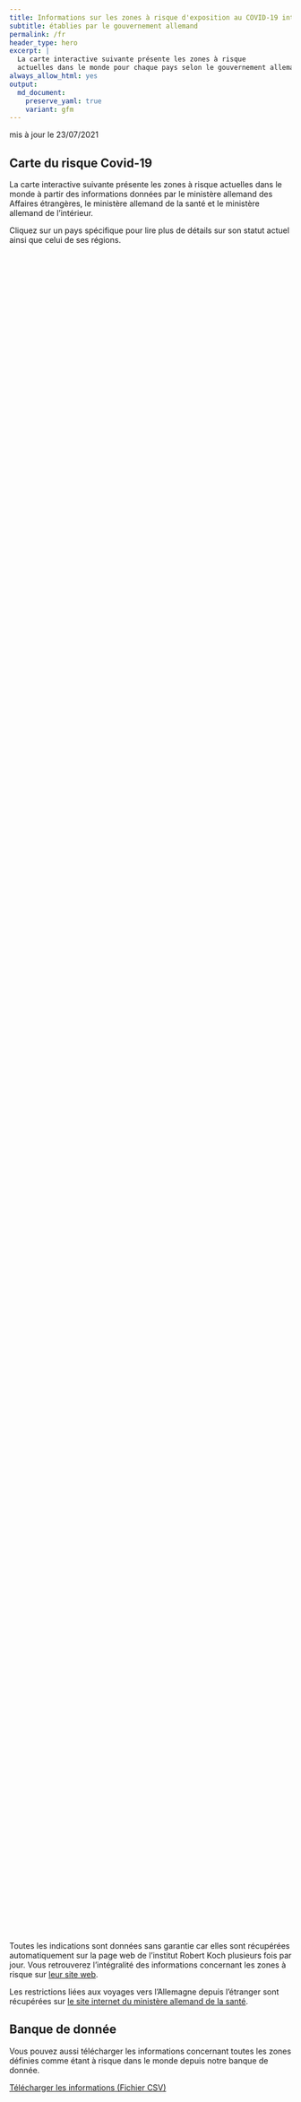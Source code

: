 ```yaml
---
title: Informations sur les zones à risque d'exposition au COVID-19 internationales
subtitle: établies par le gouvernement allemand
permalink: /fr
header_type: hero
excerpt: |
  La carte interactive suivante présente les zones à risque
  actuelles dans le monde pour chaque pays selon le gouvernement allemand.
always_allow_html: yes
output: 
  md_document:
    preserve_yaml: true
    variant: gfm
---
```


<!-- Modify _R/index_fr.Rmd file instead -->

<p class="text-right font-weight-bold">

mis à jour le 23/07/2021

</p>

## Carte du risque Covid-19

La carte interactive suivante présente les zones à risque actuelles dans
le monde à partir des informations données par le ministère allemand des
Affaires étrangères, le ministère allemand de la santé et le ministère
allemand de l’intérieur.

<!--more-->

Cliquez sur un pays spécifique pour lire plus de détails sur son statut
actuel ainsi que celui de ses régions.


<div id="leaflet" style="width:100%;height:75vh;" class="leaflet html-widget"></div>
<script src="https://corona-atlas.de/assets/data/locale_fr.js"></script> 
<script src="https://corona-atlas.de/assets/js/map.js"></script>

Toutes les indications sont données sans garantie car elles sont
récupérées automatiquement sur la page web de l’institut Robert Koch
plusieurs fois par jour. Vous retrouverez l’intégralité des informations
concernant les zones à risque sur [leur site
web](https://rki.de/risikogebiete).

Les restrictions liées aux voyages vers l’Allemagne depuis l’étranger
sont récupérées sur [le site internet du ministère allemand de la
santé](https://www.bundesgesundheitsministerium.de/coronavirus-infos-reisende).

## Banque de donnée

Vous pouvez aussi télécharger les informations concernant toutes les
zones définies comme étant à risque dans le monde depuis notre banque de
donnée.

<div id="reactable" class="reactable html-widget" style="width:auto;height:auto;"></div>
<script type="application/json" data-for="reactable">{"x":{"tag":{"name":"Reactable","attribs":{"data":{"Pays/Région":["Afghanistan","Angola","Albanie","Andorre","Émirats arabes unis","Argentine","Arménie","Antigua-et-Barbuda","Australie","Autriche","Azerbaïdjan","Burundi","Belgique","Bénin","Burkina Faso","Bangladesh","Bulgarie","Bahreïn","Bahamas","Bosnie-Herzégovine","Bélarus","Belize","Bolivie","Brésil","Barbade","Brunei","Bhoutan","Botswana","République Centrafricaine","Canada","Suisse","Chili","Chine","Côte d'Ivoire","Cameroun","République démocratique du Congo","Congo","Colombie","Comores","Cap-Vert","Costa Rica","Cuba","Chypre","Tchéquie","Allemagne","Djibouti","Dominique","Danemark","République Dominicaine","Algérie","Équateur","Égypte","Érythrée","Espagne","Estonie","Éthiopie","Finlande","Fidji","France","Micronésie","Gabon","Royaume-Uni","Géorgie","Ghana","Guinée","Gambie","Guinée-Bissau","Guinée Équatoriale","Grèce","Grenade","Guatemala","Guyana","Hong-Kong","Honduras","Croatie","Haïti","Hongrie","Indonésie","Inde","Irlande","Iran","Irak","Islande","Israël","Italie","Jamaïque","Jordanie","Japon","Kazakhstan","Kenya","Kirghizistan","Cambodge","Kiribati","Saint-Kitts-et-Nevis","Corée du Sud","Koweït","Laos","Liban","Libéria","Libye","Sainte-Lucie","Liechtenstein","Sri Lanka","Lesotho","Lituanie","Luxembourg","Lettonie","Maroc","Monaco","Moldavie","Madagascar","Maldives","Mexique","Îles Marshall","Macédoine du Nord","Mali","Malte","Myanmar/Burma","Monténégro","Mongolie","Mozambique","Mauritanie","Maurice","Malawi","Malaisie","Namibie","Niger","Nigeria","Nicaragua","Nioue","Pays-Bas","Norvège","Népal","Nauru","Nouvelle-Zélande","Oman","Pakistan","Panama","Pérou","Philippines","Palaos","Papouasie-Nouvelle-Guinée","Pologne","Corée du Nord","Portugal","Paraguay","Palestine","Qatar","Roumanie","Russie","Rwanda","Arabie saoudite","Soudan","Sénégal","Singapour","Îles Salomon","Sierra Leone","El Salvador","San Marin","Somalie","Serbie","Soudan du Sud","Sao Tomé-et-Principe","Surinam","Slovaquie","Slovénie","Suède","Eswatini","Seychelles","Syrie","Tchad","Togo","Thaïlande","Tadjikistan","Turkménistan","Timor-Leste","Tonga","Trinité-et-Tobago","Tunisie","Turquie","Tuvalu","République unie de Tanzanie","Ouganda","Ukraine","Uruguay","États-Unis","Ouzbékistan","Vatican","Saint-Vincent-et-les-Grenadines","Vénézuela","Vietnam","Vanuatu","Samoa","Kosovo","Yémen","Afrique du Sud","Zambie","Zimbabwe"],"Niveau de risque":["Zone à risque","Zone à risque","Zone sans risque","Zone à risque","Zone à risque","Zone à forte incidence","Zone sans risque","Zone sans risque","Zone sans risque","Zone sans risque","Zone sans risque","Zone à risque","Zone sans risque","Zone à risque","Zone à risque","Zone à risque","Zone sans risque","Zone à risque","Zone à risque","Zone sans risque","Zone à risque","Zone à risque","Zone à forte incidence","Zone de variantes du virus","Zone sans risque","Zone sans risque","Zone à risque","Zone de variantes du virus","Zone à risque","Zone sans risque","Zone sans risque","Zone à forte incidence","Zone sans risque","Zone à risque","Zone à risque","Zone à risque","Zone à risque","Zone à forte incidence","Zone sans risque","Zone à risque","Zone à forte incidence","Zone à forte incidence","Zone à forte incidence","Zone sans risque",null,"Zone à risque","Zone sans risque","Zone à risque (partiel)","Zone à risque","Zone à risque","Zone à forte incidence","Zone à forte incidence","Zone à risque","Zone à forte incidence","Zone sans risque","Zone à risque","Zone sans risque","Zone à forte incidence","Zone à risque (partiel)","Zone sans risque","Zone à risque","Zone à forte incidence","Zone à forte incidence","Zone à risque","Zone à risque","Zone à risque","Zone à risque","Zone à risque","Zone à risque","Zone sans risque","Zone à risque","Zone à risque","Zone sans risque","Zone à risque","Zone à risque (partiel)","Zone à risque","Zone sans risque","Zone à forte incidence","Zone à forte incidence","Zone à risque","Zone à forte incidence","Zone à risque","Zone sans risque","Zone sans risque","Zone sans risque","Zone sans risque","Zone sans risque","Zone sans risque","Zone à risque","Zone à risque","Zone à risque","Zone sans risque","Zone sans risque","Zone à risque","Zone sans risque","Zone à forte incidence","Zone sans risque","Zone sans risque","Zone à risque","Zone à forte incidence","Zone sans risque","Zone sans risque","Zone à risque","Zone de variantes du virus","Zone sans risque","Zone sans risque","Zone sans risque","Zone à risque","Zone à risque","Zone sans risque","Zone à risque","Zone à risque","Zone à risque","Zone sans risque","Zone sans risque","Zone à risque","Zone à risque","Zone à risque","Zone sans risque","Zone à forte incidence","Zone de variantes du virus","Zone à risque","Zone sans risque","Zone de variantes du virus","Zone à forte incidence","Zone de variantes du virus","Zone à risque","Zone à risque","Zone à risque","Zone sans risque","Zone à forte incidence","Zone sans risque","Zone à forte incidence","Zone sans risque","Zone sans risque","Zone à forte incidence","Zone à risque","Zone à risque","Zone à forte incidence","Zone à risque","Zone sans risque","Zone à risque","Zone sans risque","Zone à risque","Zone à forte incidence","Zone à forte incidence","Zone sans risque","Zone sans risque","Zone sans risque","Zone à forte incidence","Zone à risque","Zone sans risque","Zone à forte incidence","Zone à risque","Zone sans risque","Zone sans risque","Zone à risque","Zone à risque","Zone sans risque","Zone à risque","Zone sans risque","Zone à risque","Zone sans risque","Zone à forte incidence","Zone sans risque","Zone sans risque","Zone sans risque","Zone de variantes du virus","Zone à forte incidence","Zone à forte incidence","Zone à risque","Zone à risque","Zone à risque","Zone à risque","Zone à risque","Zone à risque","Zone sans risque","Zone à risque","Zone à forte incidence","Zone à risque","Zone sans risque","Zone à forte incidence","Zone à risque","Zone sans risque","Zone de variantes du virus","Zone sans risque","Zone à risque","Zone sans risque","Zone sans risque","Zone à risque","Zone sans risque","Zone sans risque","Zone sans risque","Zone sans risque","Zone à risque","Zone de variantes du virus","Zone de variantes du virus","Zone de variantes du virus"],"Détails":["depuis le 21/02/2021","depuis le 15/06/2020",null,"depuis le 23/05/2021","depuis le 18/04/2021","depuis le 18/04/2021",null,null,null,null,null,"depuis le 15/06/2020",null,"depuis le 15/06/2020","depuis le 15/06/2020","depuis le 15/06/2020",null,"depuis le 11/07/2021","depuis le 25/04/2021",null,"depuis le 15/06/2020","depuis le 15/06/2020","depuis le 24/01/2021","depuis le 19/01/2021",null,null,"depuis le 15/06/2020","depuis le 07/02/2021","depuis le 15/06/2020",null,null,"depuis le 03/04/2021",null,"depuis le 15/06/2020","depuis le 15/06/2020","depuis le 15/06/2020","depuis le 15/06/2020","depuis le 24/01/2021",null,"depuis le 20/06/2021","depuis le 09/05/2021","depuis le 18/07/2021","depuis le 11/07/2021",null,null,"depuis le 15/06/2020",null,"depuis le 25/07/2021. Les régions suivantes sont exclues: -Groënland","depuis le 30/05/2021","depuis le 15/06/2020","depuis le 31/01/2021","depuis le 24/01/2021","depuis le 15/06/2020","depuis le 27/07/2021",null,"depuis le 15/06/2020",null,"depuis le 11/07/2021","depuis le 25/07/2021. Le niveau de risque concerne les régions suivantes: -Guyane Française, depuis le 21/08/2020; -La Corse, depuis le 25/07/2021; -Martinique, depuis le 25/07/2021; -Okzitanien, depuis le 25/07/2021; -Provence-Alpes-Côte d'Azur, depuis le 25/07/2021; -Réunion, Île de la, depuis le 28/02/2021; -St. Martin, depuis le 26/08/2020",null,"depuis le 15/06/2020","depuis le 07/07/2021","depuis le 25/07/2021","depuis le 15/06/2020","depuis le 15/06/2020","depuis le 15/06/2020","depuis le 15/06/2020","depuis le 15/06/2020","depuis le 18/07/2021",null,"depuis le 15/06/2020","depuis le 15/06/2020",null,"depuis le 15/06/2020","depuis le 27/06/2021. Le niveau de risque concerne les régions suivantes: -Zadar, depuis le 27/06/2021","depuis le 15/06/2020",null,"depuis le 18/07/2021","depuis le 07/07/2021","depuis le 25/07/2021","depuis le 24/01/2021","depuis le 15/06/2020",null,null,null,null,null,null,"depuis le 15/06/2020","depuis le 15/06/2020","depuis le 15/06/2020",null,null,"depuis le 20/06/2021",null,"depuis le 21/03/2021",null,null,"depuis le 15/06/2020","depuis le 18/07/2021",null,null,"depuis le 18/07/2021","depuis le 31/01/2021",null,null,null,"depuis le 15/06/2020","depuis le 25/07/2021",null,"depuis le 15/06/2020","depuis le 18/07/2021","depuis le 13/06/2021",null,null,"depuis le 15/06/2020","depuis le 25/07/2021","depuis le 18/07/2021",null,"depuis le 13/06/2021","depuis le 07/02/2021","depuis le 15/06/2020",null,"depuis le 07/02/2021","depuis le 13/06/2021","depuis le 20/06/2021","depuis le 15/06/2020","depuis le 15/06/2020","depuis le 15/06/2020",null,"depuis le 27/07/2021",null,"depuis le 07/07/2021",null,null,"depuis le 20/06/2021","depuis le 15/06/2020","depuis le 28/02/2021","depuis le 03/04/2021","depuis le 15/06/2020",null,"depuis le 17/06/2020",null,"depuis le 15/06/2020","depuis le 07/07/2021","depuis le 21/03/2021",null,null,null,"depuis le 07/07/2021","depuis le 27/06/2021",null,"depuis le 31/01/2021","depuis le 15/06/2020",null,null,"depuis le 15/06/2020","depuis le 15/06/2020",null,"depuis le 15/06/2020",null,"depuis le 15/06/2020",null,"depuis le 23/05/2021",null,null,null,"depuis le 31/01/2021","depuis le 14/02/2021","depuis le 31/01/2021","depuis le 15/06/2020","depuis le 15/06/2020","depuis le 18/07/2021","depuis le 15/06/2020","depuis le 17/06/2020","depuis le 17/06/2020",null,"depuis le 11/07/2021","depuis le 25/04/2021","depuis le 06/06/2021",null,"depuis le 14/03/2021","depuis le 20/06/2021",null,"depuis le 06/06/2021",null,"depuis le 15/06/2020",null,null,"depuis le 15/06/2020",null,null,null,null,"depuis le 15/06/2020","depuis le 13/01/2021","depuis le 07/02/2021","depuis le 07/02/2021"]},"columns":[{"accessor":"Pays/Région","name":"Pays/Région","type":"character"},{"accessor":"Niveau de risque","name":"Niveau de risque","type":"character"},{"accessor":"Détails","name":"Détails","type":"character"}],"filterable":true,"searchable":true,"defaultPageSize":10,"showPageSizeOptions":true,"pageSizeOptions":[10,25,50,100],"paginationType":"jump","showPageInfo":true,"minRows":1,"striped":true,"dataKey":"5fc06f343b4ddbffe3490ce9b991d52f","key":"5fc06f343b4ddbffe3490ce9b991d52f"},"children":[]},"class":"reactR_markup"},"evals":[],"jsHooks":[]}</script>

<p class="text-center my-5">

<a href="assets/dist/db_countries_risk_fr.csv" class="btn btn-primary">Télécharger
les informations (Fichier CSV)</a>

</p>
